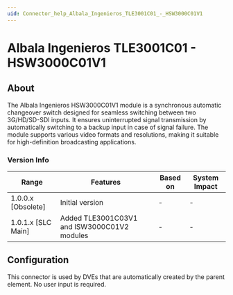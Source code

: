 ```yaml
---
uid: Connector_help_Albala_Ingenieros_TLE3001C01_-_HSW3000C01V1
---
```


# Albala Ingenieros TLE3001C01 - HSW3000C01V1

## About

The Albala Ingenieros HSW3000C01V1 module is a synchronous automatic changeover switch designed for seamless switching between two 3G/HD/SD-SDI inputs. It ensures uninterrupted signal transmission by automatically switching to a backup input in case of signal failure. The module supports various video formats and resolutions, making it suitable for high-definition broadcasting applications.

### Version Info

| Range              | Features                                    | Based on | System Impact |
|--------------------|---------------------------------------------|----------|---------------|
| 1.0.0.x [Obsolete] | Initial version                             | -        | -             |
| 1.0.1.x [SLC Main] | Added TLE3001C03V1 and ISW3000C01V2 modules | -        | -             |

## Configuration

This connector is used by DVEs that are automatically created by the parent element. No user input is required.
